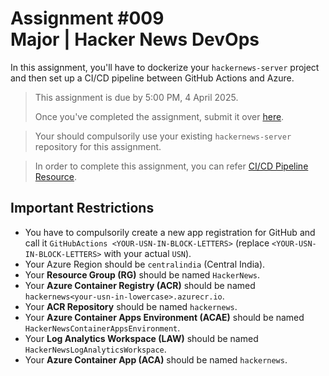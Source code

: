 # Assignment #009 <br/> Major | Hacker News DevOps

In this assignment, you'll have to dockerize your `hackernews-server` project and then set up a CI/CD pipeline between GitHub Actions and Azure.

> This assignment is due by 5:00 PM, 4 April 2025.
>
> Once you've completed the assignment, submit it over [here](https://forms.gle/9JYTMEA78E7UCkkQ9).

> Your should compulsorily use your existing `hackernews-server` repository for this assignment.

> In order to complete this assignment, you can refer [CI/CD Pipeline Resource](https://github.com/stack-lane/BootcampX/blob/main/Module%20%2304/03%20CI%2BCD%20Pipeline.md).

## Important Restrictions

- You have to compulsorily create a new app registration for GitHub and call it `GitHubActions <YOUR-USN-IN-BLOCK-LETTERS>` (replace `<YOUR-USN-IN-BLOCK-LETTERS>` with your actual `USN`).
- Your Azure Region should be `centralindia` (Central India).
- Your **Resource Group (RG)** should be named `HackerNews`.
- Your **Azure Container Registry (ACR)** should be named `hackernews<your-usn-in-lowercase>.azurecr.io`.
- Your **ACR Repository** should be named `hackernews`.
- Your **Azure Container Apps Environment (ACAE)** should be named `HackerNewsContainerAppsEnvironment`.
- Your **Log Analytics Workspace (LAW)** should be named `HackerNewsLogAnalyticsWorkspace`.
- Your **Azure Container App (ACA)** should be named `hackernews`.
